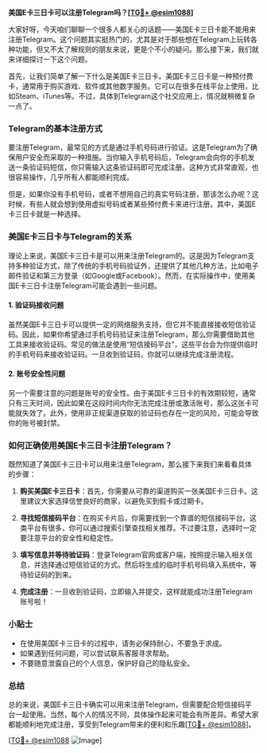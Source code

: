 **美国E卡三日卡可以注册Telegram吗？[[TG💪+ @esim1088](https://t.me/s/esim1088)]**

大家好呀，今天咱们聊聊一个很多人都关心的话题——美国E卡三日卡能不能用来注册Telegram。这个问题其实挺热门的，尤其是对于那些想在Telegram上玩转各种功能，但又不太了解规则的朋友来说，更是个不小的疑问。那么接下来，我们就来详细探讨一下这个问题。

首先，让我们简单了解一下什么是美国E卡三日卡。美国E卡三日卡是一种预付费卡，通常用于购买游戏、软件或其他数字服务。它可以在很多在线平台上使用，比如Steam、iTunes等。不过，具体到Telegram这个社交应用上，情况就稍微复杂一点了。

### Telegram的基本注册方式

要注册Telegram，最常见的方式是通过手机号码进行验证。这是Telegram为了确保用户安全而采取的一种措施。当你输入手机号码后，Telegram会向你的手机发送一条验证码短信，你只需输入这条验证码即可完成注册。这种方式非常直观，也很容易操作，几乎所有人都能顺利完成。

但是，如果你没有手机号码，或者不想用自己的真实号码注册，那该怎么办呢？这时候，有些人就会想到使用虚拟号码或者某些预付费卡来进行注册。其中，美国E卡三日卡就是一种选择。

### 美国E卡三日卡与Telegram的关系

理论上来说，美国E卡三日卡是可以用来注册Telegram的。这是因为Telegram支持多种验证方式，除了传统的手机号码验证外，还提供了其他几种方法，比如电子邮件验证和第三方登录（如Google或Facebook）。然而，在实际操作中，使用美国E卡三日卡注册Telegram可能会遇到一些问题。

#### 1. 验证码接收问题

虽然美国E卡三日卡可以提供一定的网络服务支持，但它并不能直接接收短信验证码。因此，如果你希望通过手机号码验证来注册Telegram，那么你需要借助其他工具来接收验证码。常见的做法是使用“短信接码平台”，这些平台会为你提供临时的手机号码来接收验证码。一旦收到验证码，你就可以继续完成注册流程。

#### 2. 账号安全性问题

另一个需要注意的问题是账号的安全性。由于美国E卡三日卡的有效期较短，通常只有三天时间，因此如果在这段时间内你无法完成注册或激活账号，那么这张卡可能就失效了。此外，使用非正规渠道获取的验证码也存在一定的风险，可能会导致你的账号被封禁。

### 如何正确使用美国E卡三日卡注册Telegram？

既然知道了美国E卡三日卡可以用来注册Telegram，那么接下来我们来看看具体的步骤：

1. **购买美国E卡三日卡**：首先，你需要从可靠的渠道购买一张美国E卡三日卡。这里建议大家选择信誉良好的商家，以避免买到假卡或过期卡。

2. **寻找短信接码平台**：在购买卡片后，你需要找到一个靠谱的短信接码平台。这类平台有很多，你可以通过搜索引擎查找相关推荐。不过要注意，选择时一定要注意平台的安全性和稳定性。

3. **填写信息并等待验证码**：登录Telegram官网或客户端，按照提示输入相关信息，并选择通过短信验证的方式。然后将生成的临时手机号码填入系统中，等待验证码的到来。

4. **完成注册**：一旦收到验证码，立即输入并提交，这样就能成功注册Telegram账号啦！

### 小贴士

- 在使用美国E卡三日卡的过程中，请务必保持耐心，不要急于求成。
- 如果遇到任何问题，可以尝试联系客服寻求帮助。
- 不要随意泄露自己的个人信息，保护好自己的隐私安全。

### 总结

总的来说，美国E卡三日卡确实可以用来注册Telegram，但需要配合短信接码平台一起使用。当然，每个人的情况不同，具体操作起来可能会有所差异。希望大家都能顺利地完成注册，享受到Telegram带来的便利和乐趣[[TG💪+ @esim1088](https://t.me/s/esim1088)]。

[[TG💪+ @esim1088](https://t.me/s/esim1088) ![Image](https://i.postimg.cc/4NQfJmqS/Snipaste-2025-05-13-00-14-12.png)]